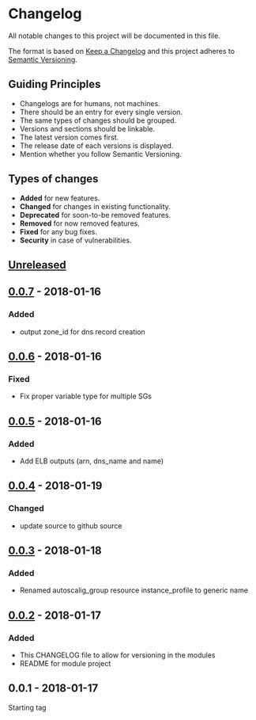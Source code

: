 # Changelog
All notable changes to this project will be documented in this file.

The format is based on [Keep a Changelog](http://keepachangelog.com/en/1.0.0/)
and this project adheres to [Semantic Versioning](http://semver.org/spec/v2.0.0.html).

## Guiding Principles
* Changelogs are for humans, not machines.
* There should be an entry for every single version.
* The same types of changes should be grouped.
* Versions and sections should be linkable.
* The latest version comes first.
* The release date of each versions is displayed.
* Mention whether you follow Semantic Versioning.

## Types of changes
* **Added** for new features.
* **Changed** for changes in existing functionality.
* **Deprecated** for soon-to-be removed features.
* **Removed** for now removed features.
* **Fixed** for any bug fixes.
* **Security** in case of vulnerabilities.

## [Unreleased]

## [0.0.7] - 2018-01-16
### Added
- output zone_id for dns record creation

## [0.0.6] - 2018-01-16
### Fixed
- Fix proper variable type for multiple SGs

## [0.0.5] - 2018-01-16
### Added
- Add ELB outputs (arn, dns_name and name)

## [0.0.4] - 2018-01-19
### Changed
- update source to github source

## [0.0.3] - 2018-01-18
### Added
- Renamed autoscalig_group resource instance_profile to generic name

## [0.0.2] - 2018-01-17
### Added
- This CHANGELOG file to allow for versioning in the modules
- README for module project

## 0.0.1 - 2018-01-17
Starting tag

[Unreleased]: https://github.com/albumprinter/payments-tf-modules/compare/v0.0.7...HEAD
[0.0.7]: https://github.com/albumprinter/payments-tf-modules/compare/v0.0.6...v0.0.7
[0.0.6]: https://github.com/albumprinter/payments-tf-modules/compare/v0.0.5...v0.0.6
[0.0.5]: https://github.com/albumprinter/payments-tf-modules/compare/v0.0.4...v0.0.5
[0.0.4]: https://github.com/albumprinter/payments-tf-modules/compare/v0.0.3...v0.0.4
[0.0.3]: https://github.com/albumprinter/payments-tf-modules/compare/v0.0.2...v0.0.3
[0.0.2]: https://github.com/albumprinter/payments-tf-modules/compare/v0.0.1...v0.0.2